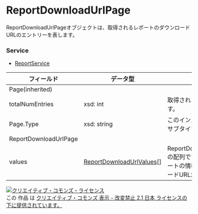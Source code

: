 # ReportDownloadUrlPage
ReportDownloadUrlPageオブジェクトは、取得されるレポートのダウンロードURLのエントリーを表します。
### Service
+ [ReportService](../services/ReportService.md)

| フィールド | データ型 | 説明 | 
|---|---|---|
| Page(inherited)|||
| totalNumEntries| xsd: int| 取得される項目の総件数です。 |
| Page.Type| xsd: string| このインスタンスのPageのサブタイプです。 |
| ReportDownloadUrlPage|||
| values| <a href="./ReportDownloadUrlValues.md"><span>ReportDownloadUrlValues</span></a>[]| ReportDownloadUrlValuesの配列です。配列にはレポートの情報およびダウンロードURLが含まれます。 |
<a rel="license" href="http://creativecommons.org/licenses/by-nd/2.1/jp/"><img alt="クリエイティブ・コモンズ・ライセンス" style="border-width:0" src="https://i.creativecommons.org/l/by-nd/2.1/jp/88x31.png" /></a><br />この 作品 は <a rel="license" href="http://creativecommons.org/licenses/by-nd/2.1/jp/">クリエイティブ・コモンズ 表示 - 改変禁止 2.1 日本 ライセンスの下に提供されています。</a>
